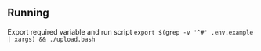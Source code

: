 ## Running

Export required variable and run script `export $(grep -v '^#' .env.example | xargs) && ./upload.bash`